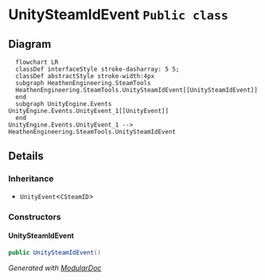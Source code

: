# UnitySteamIdEvent `Public class`

## Diagram
```mermaid
  flowchart LR
  classDef interfaceStyle stroke-dasharray: 5 5;
  classDef abstractStyle stroke-width:4px
  subgraph HeathenEngineering.SteamTools
  HeathenEngineering.SteamTools.UnitySteamIdEvent[[UnitySteamIdEvent]]
  end
  subgraph UnityEngine.Events
UnityEngine.Events.UnityEvent_1[[UnityEvent]]
  end
UnityEngine.Events.UnityEvent_1 --> HeathenEngineering.SteamTools.UnitySteamIdEvent
```

## Details
### Inheritance
 - `UnityEvent`&lt;`CSteamID`&gt;

### Constructors
#### UnitySteamIdEvent
```csharp
public UnitySteamIdEvent()
```

*Generated with* [*ModularDoc*](https://github.com/hailstorm75/ModularDoc)

